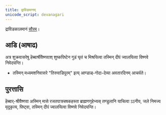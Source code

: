 ```yaml
---
title: द्राविडमानम्
unicode_script: devanagari
---
```


द्राविडकालमानं [सौरम्](https://en.wikipedia.org/wiki/Tamil_calendar)। 

## आडि (आषाढ)
अत्र शुक्रवासरेषु हॆब्बार्श्रीवैष्णवाश् शुष्कपिष्टेन गुडं घृतं च मिश्रयित्वा तस्मिन् दीपं ज्वालयित्वा विष्णवे निवेदयन्ति। 

- तस्मिन् मध्यमशनिवासरे "तिरुवाडिपूरम्" इत्य् आण्डाळ्-गोदा-देव्या अवतारदिनम् आचर्यते।

## पुरत्तासि

हॆब्बार्-श्रीवैष्णवा अस्मिन् मासे रजतपात्रचषकहस्ता ब्राह्मणगृहेभ्यस् तण्डुलानि याचित्वा ऽऽनीय, जले निमज्य मृदूकृत्य, पिष्ट्वा, तस्मिन् दीपं ज्वालयित्वा विष्णवे निवेदयन्ति।